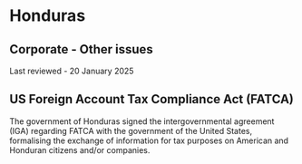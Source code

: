 # Honduras
## Corporate - Other issues
Last reviewed - 20 January 2025
## US Foreign Account Tax Compliance Act (FATCA)
The government of Honduras signed the intergovernmental agreement (IGA) regarding FATCA with the government of the United States, formalising the exchange of information for tax purposes on American and Honduran citizens and/or companies.
